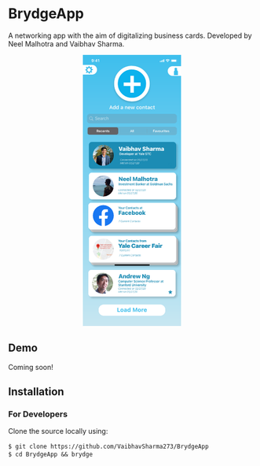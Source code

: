 # BrydgeApp
 
A networking app with the aim of digitalizing business cards. Developed by Neel Malhotra and Vaibhav Sharma.
<center><img src="https://github.com/VaibhavSharma273/BrydgeApp/blob/master/Sample/Manage%20Contacts.png" width="200" height="551" /> 
</center>

## Demo
Coming soon!

## Installation
### For Developers
Clone the source locally using:
```
$ git clone https://github.com/VaibhavSharma273/BrydgeApp
$ cd BrydgeApp && brydge
```
